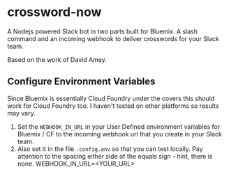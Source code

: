 # crossword-now

A Nodejs powered Slack bot in two parts built for Bluemix. A slash command and an incoming webhook to deliver crosswords for your Slack team.

Based on the work of David Amey.

## Configure Environment Variables

Since Bluemix is essentially Cloud Foundry under the covers this should work for Cloud Foundry too. I haven't tested on other platforms so results may vary.

1. Set the `WEBHOOK_IN_URL` in your User Defined environment variables for Bluemix / CF to the incoming webhook url that you create in your Slack team.
2. Also set it in the file `.config.env` so that you can test locally. Pay attention to the spacing either side of the equals sign - hint, there is none.
        WEBHOOK_IN_URL=<YOUR_URL>